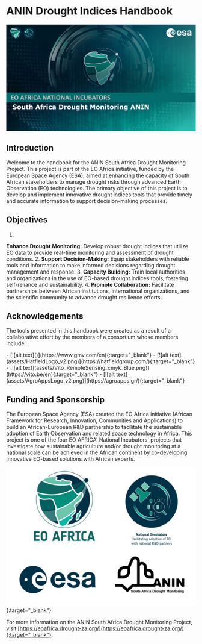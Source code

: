 # ANIN Drought Indices Handbook
![ANIN Cover Page](assets/CoverPage1.PNG)

## Introduction

Welcome to the handbook for the ANIN South Africa Drought Monitoring Project. This project is part of the EO Africa initiative, funded by the European Space Agency (ESA), aimed at enhancing the capacity of South African stakeholders to manage drought risks through advanced Earth Observation (EO) technologies. The primary objective of this project is to develop and implement innovative drought indices tools that provide timely and accurate information to support decision-making processes.

## Objectives
1. 
**Enhance Drought Monitoring:** Develop robust drought indices that utilize EO data to provide real-time monitoring and assessment of drought conditions.
2. 
**Support Decision-Making:** Equip stakeholders with reliable tools and information to make informed decisions regarding drought management and response.
3. 
**Capacity Building:** Train local authorities and organizations in the use of EO-based drought indices tools, fostering self-reliance and sustainability.
4. 
**Promote Collaboration:** Facilitate partnerships between African institutions, international organizations, and the scientific community to advance drought resilience efforts.

## Acknowledgements
The tools presented in this handbook were created as a result of a collaborative effort by the members of a consortium whose members include:

<div class="grid cards" markdown>
- [![alt text](<assets/GMV Logo_v2.png>)](https://www.gmv.com/en){:target="_blank"}
- [![alt text](assets/HatfieldLogo_v2.png)](https://hatfieldgroup.com/){:target="_blank"}
- [![alt text](assets/Vito_RemoteSensing_cmyk_Blue.png)](https://vito.be/en){:target="_blank"}
- [![alt text](assets/AgroAppsLogo_v2.png)](https://agroapps.gr/){:target="_blank"}
</div>

## Funding and Sponsorship
The European Space Agency (ESA) created the EO Africa initiative (African Framework for Research, Innovation, Communities and Applications) to build an African-European R&D partnership to facilitate the sustainable adoption of Earth Observation and related space technology in Africa. This project is one of the four EO AFRICA' National Incubators' projects that investigate how sustainable agriculture and/or drought monitoring at a national scale can be achieved in the African continent by co-developing innovative EO-based solutions with African experts. 

[![alt text](assets/Primary_Logos.JPG)](https://www.eoafrica-rd.org/){:target="_blank"}


For more information on the ANIN South Africa Drought Monitoring Project, visit [https://eoafrica.drought-za.org/](https://eoafrica.drought-za.org/){:target="_blank"}.